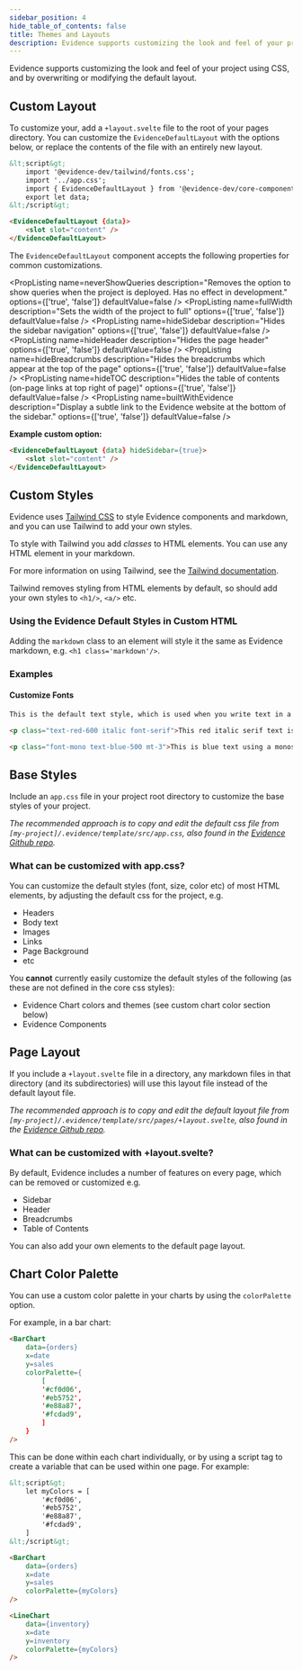 ```yaml
---
sidebar_position: 4
hide_table_of_contents: false
title: Themes and Layouts
description: Evidence supports customizing the look and feel of your project using CSS, and by overwriting or modifying the default layout.
---
```


Evidence supports customizing the look and feel of your project using CSS, and by overwriting or modifying the default layout.

## Custom Layout 

To customize your, add a `+layout.svelte` file to the root of your pages directory. You can customize the `EvidenceDefaultLayout` with the options below, or replace the contents of the file with an entirely new layout. 

```html
&lt;script&gt;
	import '@evidence-dev/tailwind/fonts.css';
	import '../app.css';
	import { EvidenceDefaultLayout } from '@evidence-dev/core-components';
	export let data;
&lt;/script&gt;

<EvidenceDefaultLayout {data}>
	<slot slot="content" />
</EvidenceDefaultLayout>

```

The `EvidenceDefaultLayout` component accepts the following properties for common customizations.

<PropListing
    name=title
    description="Project title that will replace the Evidence Logo."
    options="Any string"
    defaultValue=""
/>
<PropListing
    name=logo
    description="Link to an image which will replace the Evidence logo. This will also override any project title in the header. If the image is in your project's static directory, the link should be relative to the static directory."
    options="/logo.png"
    defaultValue=""
/>
<PropListing
    name=neverShowQueries
    description="Removes the option to show queries when the project is deployed. Has no effect in development."
    options={['true', 'false']}
    defaultValue=false
/>
<PropListing
    name=maxWidth
    description="Sets the width of the project in pixels. The default layout is about 1,280 px wide."
    options="Any number"
    defaultValue=""
/>
<PropListing
    name=fullWidth
    description="Sets the width of the project to full"
    options={['true', 'false']}
    defaultValue=false
/>
<PropListing
    name=hideSidebar
    description="Hides the sidebar navigation"
    options={['true', 'false']}
    defaultValue=false
/>
<PropListing
    name=hideHeader
    description="Hides the page header"
    options={['true', 'false']}
    defaultValue=false
/>
<PropListing
    name=hideBreadcrumbs
    description="Hides the breadcrumbs which appear at the top of the page"
    options={['true', 'false']}
    defaultValue=false
/>
<PropListing
    name=hideTOC
    description="Hides the table of contents (on-page links at top right of page)"
    options={['true', 'false']}
    defaultValue=false
/>
<PropListing
    name=builtWithEvidence
    description="Display a subtle link to the Evidence website at the bottom of the sidebar."
    options={['true', 'false']}
    defaultValue=false
/>
<PropListing
    name=algolia
    description="Object containing Algolia docsearch credentials"
    options="{`{{appId: 'xxx', apiKey: 'xxx', indexName: 'xxx'}}`}"
    defaultValue=""
/>
<PropListing
    name=githubRepo
    description="Link to a Github Repo which will appear in the header using the Github Logo"
    options=""
    defaultValue='https://github.com/evidence-dev/evidence'
/>
<PropListing
    name=xProfile
    description="Link to an X (Twitter) profile which will appear in the header using the X Logo"
    options=""
    defaultValue='https://twitter.com/evidence_dev'
/>
<PropListing
    name=slackCommunity
    description="Link to a slack community which will appear in the header using the slack Logo"
    options=""
    defaultValue='https://slack.evidence.dev'
/>

**Example custom option:**
```html
<EvidenceDefaultLayout {data} hideSidebar={true}>
	<slot slot="content" />
</EvidenceDefaultLayout>
```

## Custom Styles

Evidence uses [Tailwind CSS](https://tailwindcss.com) to style Evidence components and markdown, and you can use Tailwind to add your own styles.

To style with Tailwind you add *classes* to HTML elements. You can use any HTML element in your markdown.

For more information on using Tailwind, see the [Tailwind documentation](https://tailwindcss.com/docs).

<Alert status="info">

Tailwind removes styling from HTML elements by default, so should add your own styles to `<h1/>`, `<a/>` etc. 

</Alert>

### Using the Evidence Default Styles in Custom HTML

Adding the `markdown` class to an element will style it the same as Evidence markdown, e.g.  `<h1 class='markdown'/>`. 

### Examples

#### Customize Fonts

```markdown
This is the default text style, which is used when you write text in a markdown file.

<p class="text-red-600 italic font-serif">This red italic serif text is defined inside a HTML p (paragraph) element.</p>

<p class="font-mono text-blue-500 mt-3">This is blue text using a monospace font, and a custom top margin.</p>
```

## Base Styles

Include an `app.css` file in your project root directory to customize the base styles of your project.

_The recommended approach is to copy and edit the default css file from `[my-project]/.evidence/template/src/app.css`, also found in the [Evidence Github repo](https://github.com/evidence-dev/evidence/blob/main/sites/example-project/src/app.css)._

### What can be customized with app.css?

You can customize the default styles (font, size, color etc) of most HTML elements, by adjusting the default css for the project, e.g.

- Headers
- Body text
- Images
- Links
- Page Background
- etc

You **cannot** currently easily customize the default styles of the following (as these are not defined in the core css styles):

- Evidence Chart colors and themes (see custom chart color section below)
- Evidence Components

## Page Layout

If you include a `+layout.svelte` file in a directory, any markdown files in that directory (and its subdirectories) will use this layout file instead of the default layout file.

_The recommended approach is to copy and edit the default layout file from `[my-project]/.evidence/template/src/pages/+layout.svelte`, also found in the [Evidence Github repo](https://github.com/evidence-dev/evidence/blob/main/sites/example-project/src/pages/+layout.svelte)._

### What can be customized with +layout.svelte?

By default, Evidence includes a number of features on every page, which can be removed or customized e.g.

- Sidebar
- Header
- Breadcrumbs
- Table of Contents

You can also add your own elements to the default page layout.

## Chart Color Palette

You can use a custom color palette in your charts by using the `colorPalette` option.

For example, in a bar chart:

```markdown
<BarChart
    data={orders}
    x=date
    y=sales
    colorPalette={
        [
        '#cf0d06',
        '#eb5752',
        '#e88a87',
        '#fcdad9',
        ]
    }
/>
```

This can be done within each chart individually, or by using a script tag to create a variable that can be used within one page. For example:

```markdown
&lt;script&gt;
    let myColors = [
        '#cf0d06',
        '#eb5752',
        '#e88a87',
        '#fcdad9',
    ]
&lt;/script&gt;

<BarChart
    data={orders}
    x=date
    y=sales
    colorPalette={myColors}
/>

<LineChart
    data={inventory}
    x=date
    y=inventory
    colorPalette={myColors}
/>
```
